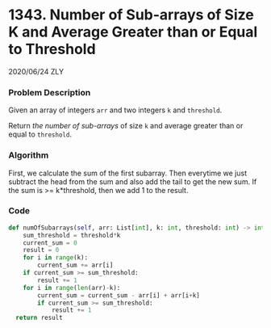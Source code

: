 # 1343. Number of Sub-arrays of Size K and Average Greater than or Equal to Threshold

2020/06/24 ZLY

### Problem Description

Given an array of integers `arr` and two integers `k` and `threshold`.

Return *the number of sub-arrays* of size `k` and average greater than or equal to `threshold`.


### Algorithm

First, we calculate the sum of the first subarray. Then everytime we just subtract the head from the sum and also add the tail to get the new sum. If the sum is >= k*threshold, then we add 1 to the result.



### Code

```python
def numOfSubarrays(self, arr: List[int], k: int, threshold: int) -> int:
    sum_threshold = threshold*k
    current_sum = 0
    result = 0
    for i in range(k):
        current_sum += arr[i]
    if current_sum >= sum_threshold:
        result += 1
    for i in range(len(arr)-k):
        current_sum = current_sum - arr[i] + arr[i+k]
        if current_sum >= sum_threshold:
            result += 1
  return result
```